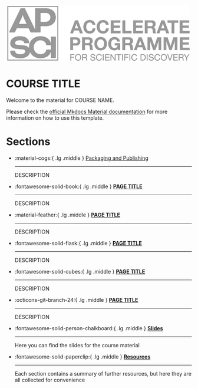 <a href="https://acceleratescience.github.io/">
    <img src="./imgs/full_acc.png" alt="Logo" width=500>
  </a>

# COURSE TITLE

Welcome to the material for COURSE NAME.

Please check the [official Mkdocs Material documentation](https://squidfunk.github.io/mkdocs-material/) for more information on how to use this template.

# Sections

<div class="grid cards" markdown>

-   :material-cogs:{ .lg .middle } [Packaging and Publishing](https://docs.science.ai.cam.ac.uk/packaging-publishing/)

    ---
    DESCRIPTION


-   :fontawesome-solid-book:{ .lg .middle } [__PAGE TITLE__](multi_1/subpage_1.md)

    ---
    DESCRIPTION

-   :material-feather:{ .lg .middle } [__PAGE TITLE__](multi_1/subpage_2.md)

    ---
    DESCRIPTION

-   :fontawesome-solid-flask:{ .lg .middle } [__PAGE TITLE__](multi_2/subpage_1.md)

    ---
    DESCRIPTION

-   :fontawesome-solid-cubes:{ .lg .middle } [__PAGE TITLE__](multi_2/subpage_2.md)

    ---
    DESCRIPTION


-   :octicons-git-branch-24:{ .lg .middle } [__PAGE TITLE__](multi_2/index.md)

    ---
    DESCRIPTION

</div>

<div class="grid cards" markdown>

-   :fontawesome-solid-person-chalkboard:{ .lg .middle } [__Slides__](resources/slides.md)

    ---
    Here you can find the slides for the course material

</div>

<div class="grid cards" markdown>

-   :fontawesome-solid-paperclip:{ .lg .middle } [__Resources__](resources/references.md)

    ---
    Each section contains a summary of further resources, but here they are all collected for convenience

</div>
